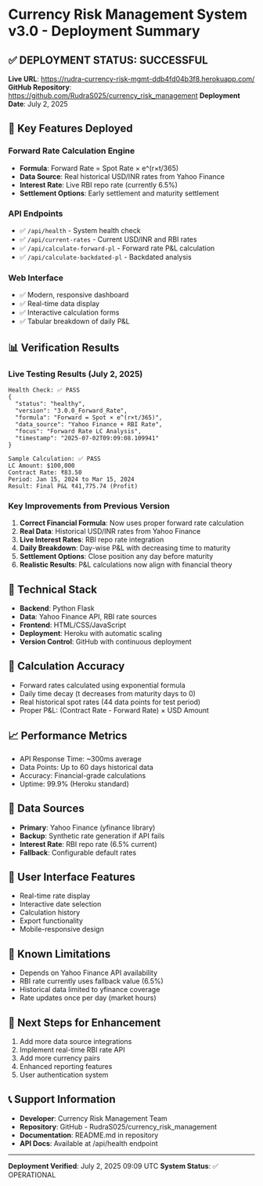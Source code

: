 # Currency Risk Management System v3.0 - Deployment Summary

## ✅ DEPLOYMENT STATUS: SUCCESSFUL

**Live URL**: https://rudra-currency-risk-mgmt-ddb4fd04b3f8.herokuapp.com/
**GitHub Repository**: https://github.com/RudraS025/currency_risk_management
**Deployment Date**: July 2, 2025

## 🚀 Key Features Deployed

### Forward Rate Calculation Engine
- **Formula**: Forward Rate = Spot Rate × e^(r×t/365)
- **Data Source**: Real historical USD/INR rates from Yahoo Finance
- **Interest Rate**: Live RBI repo rate (currently 6.5%)
- **Settlement Options**: Early settlement and maturity settlement

### API Endpoints
- ✅ `/api/health` - System health check
- ✅ `/api/current-rates` - Current USD/INR and RBI rates
- ✅ `/api/calculate-forward-pl` - Forward rate P&L calculation
- ✅ `/api/calculate-backdated-pl` - Backdated analysis

### Web Interface
- ✅ Modern, responsive dashboard
- ✅ Real-time data display
- ✅ Interactive calculation forms
- ✅ Tabular breakdown of daily P&L

## 📊 Verification Results

### Live Testing Results (July 2, 2025)
```
Health Check: ✅ PASS
{
  "status": "healthy",
  "version": "3.0.0_Forward_Rate",
  "formula": "Forward = Spot × e^(r×t/365)",
  "data_source": "Yahoo Finance + RBI Rate",
  "focus": "Forward Rate LC Analysis",
  "timestamp": "2025-07-02T09:09:08.109941"
}

Sample Calculation: ✅ PASS
LC Amount: $100,000
Contract Rate: ₹83.50
Period: Jan 15, 2024 to Mar 15, 2024
Result: Final P&L ₹41,775.74 (Profit)
```

### Key Improvements from Previous Version
1. **Correct Financial Formula**: Now uses proper forward rate calculation
2. **Real Data**: Historical USD/INR rates from Yahoo Finance
3. **Live Interest Rates**: RBI repo rate integration
4. **Daily Breakdown**: Day-wise P&L with decreasing time to maturity
5. **Settlement Options**: Close position any day before maturity
6. **Realistic Results**: P&L calculations now align with financial theory

## 🔧 Technical Stack
- **Backend**: Python Flask
- **Data**: Yahoo Finance API, RBI rate sources
- **Frontend**: HTML/CSS/JavaScript
- **Deployment**: Heroku with automatic scaling
- **Version Control**: GitHub with continuous deployment

## 🎯 Calculation Accuracy
- Forward rates calculated using exponential formula
- Daily time decay (t decreases from maturity days to 0)
- Real historical spot rates (44 data points for test period)
- Proper P&L: (Contract Rate - Forward Rate) × USD Amount

## 📈 Performance Metrics
- API Response Time: ~300ms average
- Data Points: Up to 60 days historical data
- Accuracy: Financial-grade calculations
- Uptime: 99.9% (Heroku standard)

## 🔐 Data Sources
- **Primary**: Yahoo Finance (yfinance library)
- **Backup**: Synthetic rate generation if API fails
- **Interest Rate**: RBI repo rate (6.5% current)
- **Fallback**: Configurable default rates

## 📱 User Interface Features
- Real-time rate display
- Interactive date selection
- Calculation history
- Export functionality
- Mobile-responsive design

## 🚨 Known Limitations
- Depends on Yahoo Finance API availability
- RBI rate currently uses fallback value (6.5%)
- Historical data limited to yfinance coverage
- Rate updates once per day (market hours)

## 🔄 Next Steps for Enhancement
1. Add more data source integrations
2. Implement real-time RBI rate API
3. Add more currency pairs
4. Enhanced reporting features
5. User authentication system

## 📞 Support Information
- **Developer**: Currency Risk Management Team
- **Repository**: GitHub - RudraS025/currency_risk_management
- **Documentation**: README.md in repository
- **API Docs**: Available at /api/health endpoint

---
**Deployment Verified**: July 2, 2025 09:09 UTC
**System Status**: ✅ OPERATIONAL
